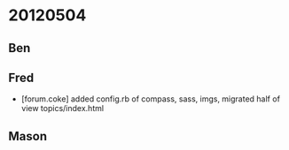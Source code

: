 # 20120504

## Ben



## Fred
- [forum.coke] added config.rb of compass, sass, imgs, migrated half of view topics/index.html



## Mason